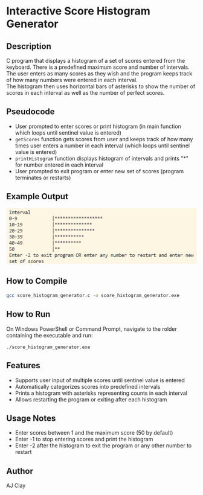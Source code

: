# Interactive Score Histogram Generator

## Description  
C program that displays a histogram of a set of scores entered from the keyboard. There is a predefined maximum score and number of intervals.  
The user enters as many scores as they wish and the program keeps track of how many numbers were entered in each interval.  
The histogram then uses horizontal bars of asterisks to show the number of scores in each interval as well as the number of perfect scores.

## Pseudocode  
- User prompted to enter scores or print histogram (in main function which loops until sentinel value is entered)  
- `getScores` function gets scores from user and keeps track of how many times user enters a number in each interval (which loops until sentinel value is entered)  
- `printHistogram` function displays histogram of intervals and prints "*" for number entered in each interval  
- User prompted to exit program or enter new set of scores (program terminates or restarts)

## Example Output
![Screenshot](https://github.com/aclaycode/interactive_score_histogram_generator/blob/main/example_output.png?raw=true)

## How to Compile  
```bash
gcc score_histogram_generator.c -o score_histogram_generator.exe
```

## How to Run
On Windows PowerShell or Command Prompt, navigate to the rolder containing the executable and run:
```
./score_histogram_generator.exe
```

## Features
- Supports user input of multiple scores until sentinel value is entered
- Automatically categorizes scores into predefined intervals
- Prints a histogram with asterisks representing counts in each interval
- Allows restarting the program or exiting after each histogram

## Usage Notes
- Enter scores between 1 and the maximum score (50 by default)
- Enter -1 to stop entering scores and print the histogram
- Enter -2 after the histogram to exit the program or any other number to restart

## Author
AJ Clay
